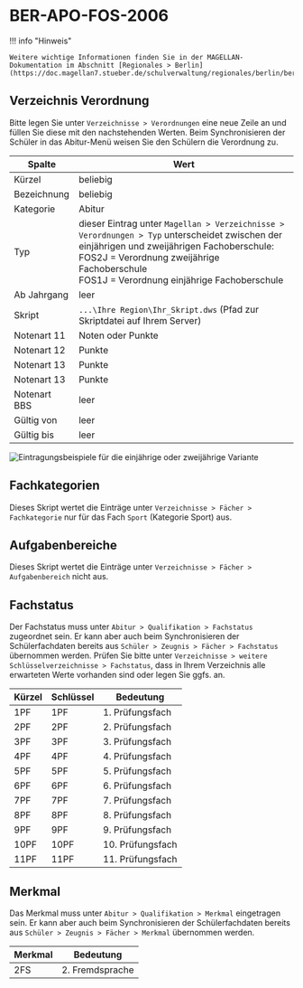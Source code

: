 # BER-APO-FOS-2006

!!! info "Hinweis"

    Weitere wichtige Informationen finden Sie in der MAGELLAN-Dokumentation im Abschnitt [Regionales > Berlin](https://doc.magellan7.stueber.de/schulverwaltung/regionales/berlin/berlin/)!

## Verzeichnis Verordnung

Bitte legen Sie unter ```Verzeichnisse > Verordnungen``` eine neue Zeile an und füllen Sie diese mit den nachstehenden Werten. Beim Synchronisieren der Schüler in das Abitur-Menü weisen Sie den Schülern die Verordnung zu.

|Spalte|Wert|
|--|--|
|Kürzel|beliebig|
|Bezeichnung|beliebig|
|Kategorie|Abitur|
|Typ|dieser Eintrag unter ```Magellan > Verzeichnisse > Verordnungen > Typ``` unterscheidet zwischen der einjährigen und zweijährigen Fachoberschule:<br/>FOS2J = Verordnung zweijährige Fachoberschule<br/>FOS1J = Verordnung einjährige Fachoberschule|
|Ab Jahrgang|leer|
|Skript|```...\Ihre Region\Ihr_Skript.dws``` (Pfad zur Skriptdatei auf Ihrem Server)|
|Notenart 11|Noten oder Punkte|
|Notenart 12|Punkte|
|Notenart 13|Punkte|
|Notenart 13|Punkte|
|Notenart BBS|leer|
|Gültig von |leer|
|Gültig bis|leer|

![Eintragungsbeispiele für die einjährige oder zweijährige Variante](/images/ber-fos-verordnungen.png)

## Fachkategorien

Dieses Skript wertet die Einträge unter `Verzeichnisse > Fächer > Fachkategorie` nur für das Fach `Sport` (Kategorie Sport) aus.

## Aufgabenbereiche

Dieses Skript wertet die Einträge unter `Verzeichnisse > Fächer > Aufgabenbereich` nicht aus.

## Fachstatus

Der Fachstatus muss unter ```Abitur > Qualifikation > Fachstatus``` zugeordnet sein. Er kann aber auch beim Synchronisieren der Schülerfachdaten bereits aus ```Schüler > Zeugnis > Fächer > Fachstatus``` übernommen werden.
Prüfen Sie bitte unter ```Verzeichnisse > weitere Schlüsselverzeichnisse > Fachstatus```,  dass in Ihrem Verzeichnis alle erwarteten Werte vorhanden sind oder legen Sie ggfs. an.

|Kürzel |Schlüssel |Bedeutung|
|--|--|--|
|1PF|1PF|1. Prüfungsfach|
|2PF|2PF|2. Prüfungsfach|
|3PF|3PF|3. Prüfungsfach|
|4PF|4PF|4. Prüfungsfach|
|5PF|5PF|5. Prüfungsfach|
|6PF|6PF|6. Prüfungsfach|
|7PF|7PF|7. Prüfungsfach|
|8PF|8PF|8. Prüfungsfach|
|9PF|9PF|9. Prüfungsfach|
|10PF|10PF|10. Prüfungsfach|
|11PF|11PF|11. Prüfungsfach|

## Merkmal

Das Merkmal muss unter ```Abitur > Qualifikation > Merkmal``` eingetragen sein. Er kann aber auch beim Synchronisieren der Schülerfachdaten bereits aus ```Schüler > Zeugnis > Fächer > Merkmal``` übernommen werden.

|Merkmal |Bedeutung|
|--|--|
|2FS|2. Fremdsprache|
